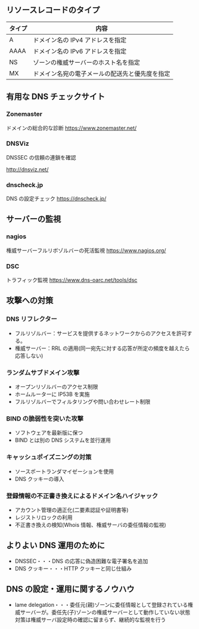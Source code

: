 ## リソースレコードのタイプ

| タイプ | 内容                                           |
| ------ | ---------------------------------------------- |
| A      | ドメイン名の IPv4 アドレスを指定               |
| AAAA   | ドメイン名の IPv6 アドレスを指定               |
| NS     | ゾーンの権威サーバーのホスト名を指定           |
| MX     | ドメイン名宛の電子メールの配送先と優先度を指定 |

## 有用な DNS チェックサイト

### Zonemaster

ドメインの総合的な診断
https://www.zonemaster.net/

### DNSViz

DNSSEC の信頼の連鎖を確認

http://dnsviz.net/

### dnscheck.jp

DNS の設定チェック
https://dnscheck.jp/

## サーバーの監視

### nagios

権威サーバーフルリボゾルバーの死活監視
https://www.nagios.org/

### DSC

トラフィック監視
https://www.dns-oarc.net/tools/dsc

## 攻撃への対策

### DNS リフレクター

- フルリゾルバー：サービスを提供するネットワークからのアクセスを許可する。
- 権威サーバー：RRL の適用(同一宛先に対する応答が所定の頻度を越えたら応答しない)

### ランダムサブドメイン攻撃

- オープンリゾルバーのアクセス制限
- ホームルーターに IP53B を実施
- フルリゾルバーでフィルタリングや問い合わせレート制限

### BIND の脆弱性を突いた攻撃

- ソフトウェアを最新版に保つ
- BIND とは別の DNS システムを並行運用

### キャッシュポイズニングの対策

- ソースポートランダマイゼーションを使用
- DNS クッキーの導入

### 登録情報の不正書き換えによるドメイン名ハイジャック

- アカウント管理の適正化(二要素認証や証明書等)
- レジストリロックの利用
- 不正書き換えの検知(Whois 情報、権威サーバの委任情報の監視)

## よりよい DNS 運用のために

- DNSSEC・・・DNS の応答に偽造困難な電子署名を追加
- DNS クッキー・・・HTTP クッキーと同じ仕組み

## DNS の設定・運用に関するノウハウ

- lame delegation・・・委任元(親)ゾーンに委任情報として登録されている権威サーバーが。委任先(子)ゾーンの権威サーバーとして動作していない状態
  対策は権威サーバ設定時の確認に留まらず、継続的な監視を行う
